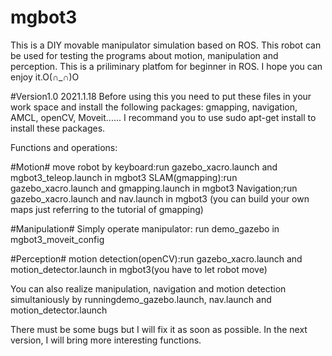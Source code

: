 # mgbot3
This is a DIY movable manipulator simulation based on ROS. This robot can be used for testing the programs about motion, manipulation and perception.
This is a priliminary platfom for beginner in ROS. I hope you can enjoy it.O(∩_∩)O

#Version1.0 2021.1.18
Before using this you need to put these files in your work space and install the following packages: gmapping, navigation, AMCL, openCV, Moveit......
I recommand you to use sudo apt-get install to install these packages.

Functions and operations:

#Motion#
move robot by keyboard:run gazebo_xacro.launch and mgbot3_teleop.launch in mgbot3
SLAM(gmapping):run gazebo_xacro.launch and gmapping.launch in mgbot3
Navigation;run gazebo_xacro.launch and nav.launch in mgbot3
(you can build your own maps just referring to the tutorial of gmapping)

#Manipulation#
Simply operate manipulator: run demo_gazebo in mgbot3_moveit_config

#Perception#
motion detection(openCV):run gazebo_xacro.launch and motion_detector.launch in mgbot3(you have to let robot move)

You can also realize manipulation, navigation and motion detection simultaniously by runningdemo_gazebo.launch, nav.launch and motion_detector.launch

There must be some bugs but I will fix it as soon as possible. In the next version, I will bring more interesting functions.
